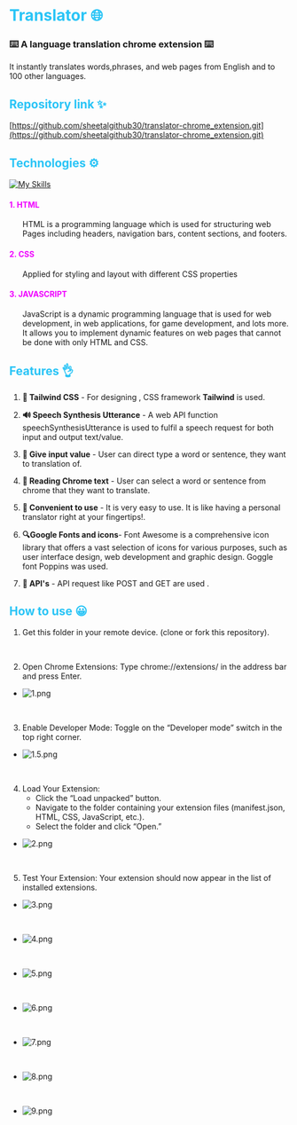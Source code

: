 # <span style="color:#29c4f6">Translator 🌐

### ⌨️ A language translation chrome extension ⌨️
It instantly translates words,phrases, and web pages from English and to  100 other languages.

## <span style="color:#29c4f6">Repository link ✨
[https://github.com/sheetalgithub30/translator-chrome_extension.git](https://github.com/sheetalgithub30/translator-chrome_extension.git)



##  <span style="color:#29c4f6">Technologies ⚙️
[![My Skills](https://skillicons.dev/icons?i=html,css,js)](https://skillicons.dev)
 #### <span style="color:#ef00ff">1. HTML  
<ul>HTML is a programming language which is used for structuring web Pages including headers, navigation bars, content sections, and footers. </ul>

 #### <span style="color:#ef00ff">2. CSS  
<ul>Applied for styling and layout with different CSS properties </ul>

#### <span style="color:#ef00ff">3. JAVASCRIPT 
<ul>JavaScript is a dynamic programming language that is used for web development, in web applications, for game development, and lots more. It allows you to implement dynamic features on web pages that cannot be done with only HTML and CSS.</ul>

  

## <span style="color:#29c4f6"> Features 👌

1. **🥰 Tailwind CSS** - For designing , CSS framework **Tailwind** is used.

2. **🔊 Speech Synthesis Utterance** - A web API function speechSynthesisUtterance is used to fulfil a speech request for both input and output text/value. 
 
3. **💬 Give input value** - User can direct type a word or sentence, they want to translation of.

4. **📜 Reading Chrome text** - User can select a word or sentence from chrome that they want to translate.

5. **💪 Convenient to use** - It is very easy to use. It is like having a personal translator right at your fingertips!.
 
6. **🔍Google Fonts and icons**- Font Awesome is a comprehensive icon library that offers a vast selection of icons for various purposes, such as user interface design, web development and graphic design. Goggle font Poppins was used.

7. **🙌 API's** - API request like POST and GET are used .


## <span style="color:#29c4f6">How to use 😀

1. Get this folder in your remote device. (clone or fork this repository).
   <p>&nbsp;</p>

2. Open Chrome Extensions: Type chrome://extensions/ in the address bar and press Enter.

- ![1.png](./screenshots/1.png)
  
  <p>&nbsp;</p>

3. Enable Developer Mode: Toggle on the “Developer mode” switch in the top right corner.
- ![1.5.png](./screenshots/1.5.png)
<p>&nbsp;</p>

4. Load Your Extension:
   - Click the “Load unpacked” button.
   - Navigate to the folder containing your extension files (manifest.json, HTML, CSS, JavaScript, etc.).
   - Select the folder and click “Open.”

- ![2.png](./screenshots/2.png)
  <p>&nbsp;</p>

5. Test Your Extension: Your extension should now appear in the list of installed extensions. 
- ![3.png](./screenshots/3.png)
<p>&nbsp;</p>

- ![4.png](./screenshots/4.png)
<p>&nbsp;</p>

- ![5.png](./screenshots/5.png)
<p>&nbsp;</p>

- ![6.png](./screenshots/6.png)
<p>&nbsp;</p>

- ![7.png](./screenshots/7.png)
<p>&nbsp;</p>

- ![8.png](./screenshots/8.png)
<p>&nbsp;</p>

- ![9.png](./screenshots/9.png)    

